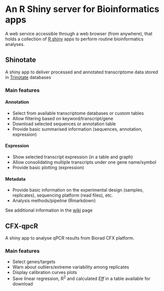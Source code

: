 # An R Shiny server for Bioinformatics apps
A web service accessible through a web browser (from anywhere), that holds a collection of [R shiny](https://shiny.rstudio.com/) apps to perform routine bioinformatics analyses.

## Shinotate
A shiny app to deliver processed and annotated transcriptome data stored in [Trinotate](https://trinotate.github.io/) databases

### Main features
#### Annotation
* Select from available transcriptome databases or custom tables  
* Allow filtering based on keyword/transcript/gene  
* Download selected sequences or annotation table  
* Provide basic summarised information (sequences, annotation, expression)  
#### Expression
* Show selected transcript expression (in a table and graph)  
* Allow consolidating multiple transcripts under one gene name/symbol   
* Provide basic plotting (expression)  
#### Metadata
* Provide basic information on the experimental design (samples, replicates), sequencing platform (read files), etc.  
* Analysis methods/pipeline (Rmarkdown)

See additional information in the [wiki](https://github.com/IdoBar/shiny-server/wiki) page

## CFX-qpcR
A shiny app to analyse qPCR results from Biorad CFX platform.  

### Main features
* Select genes/targets  
* Warn about outliers/extreme variability among replicates  
* Display calibration curves plots  
* Save linear regression, R<sup>2</sup> and calculated *Eff* in a table available for download  
